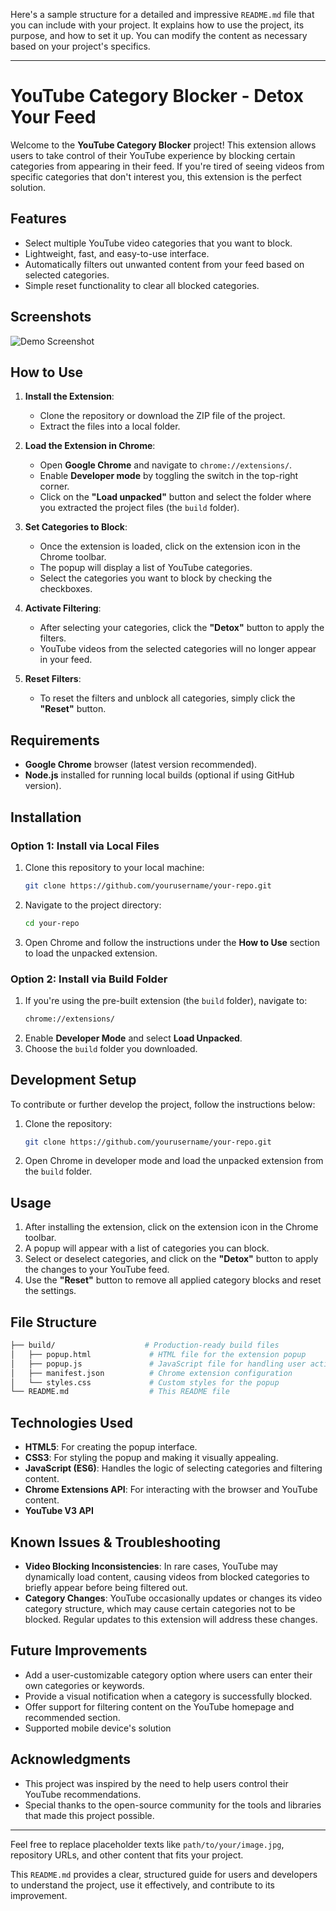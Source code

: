 Here's a sample structure for a detailed and impressive `README.md` file that you can include with your project. It explains how to use the project, its purpose, and how to set it up. You can modify the content as necessary based on your project's specifics.

---

# **YouTube Category Blocker - Detox Your Feed**

Welcome to the **YouTube Category Blocker** project! This extension allows users to take control of their YouTube experience by blocking certain categories from appearing in their feed. If you're tired of seeing videos from specific categories that don't interest you, this extension is the perfect solution.

## **Features**

- Select multiple YouTube video categories that you want to block.
- Lightweight, fast, and easy-to-use interface.
- Automatically filters out unwanted content from your feed based on selected categories.
- Simple reset functionality to clear all blocked categories.

## **Screenshots**

![Demo Screenshot]()

## **How to Use**

1. **Install the Extension**:
   - Clone the repository or download the ZIP file of the project.
   - Extract the files into a local folder.

2. **Load the Extension in Chrome**:
   - Open **Google Chrome** and navigate to `chrome://extensions/`.
   - Enable **Developer mode** by toggling the switch in the top-right corner.
   - Click on the **"Load unpacked"** button and select the folder where you extracted the project files (the `build` folder).

3. **Set Categories to Block**:
   - Once the extension is loaded, click on the extension icon in the Chrome toolbar.
   - The popup will display a list of YouTube categories.
   - Select the categories you want to block by checking the checkboxes.

4. **Activate Filtering**:
   - After selecting your categories, click the **"Detox"** button to apply the filters.
   - YouTube videos from the selected categories will no longer appear in your feed.

5. **Reset Filters**:
   - To reset the filters and unblock all categories, simply click the **"Reset"** button.

## **Requirements**

- **Google Chrome** browser (latest version recommended).
- **Node.js** installed for running local builds (optional if using GitHub version).

## **Installation**

### **Option 1: Install via Local Files**
1. Clone this repository to your local machine:
   ```bash
   git clone https://github.com/yourusername/your-repo.git
   ```
2. Navigate to the project directory:
   ```bash
   cd your-repo
   ```
3. Open Chrome and follow the instructions under the **How to Use** section to load the unpacked extension.

### **Option 2: Install via Build Folder**
1. If you're using the pre-built extension (the `build` folder), navigate to:
   ```bash
   chrome://extensions/
   ```
2. Enable **Developer Mode** and select **Load Unpacked**.
3. Choose the `build` folder you downloaded.

## **Development Setup**

To contribute or further develop the project, follow the instructions below:

1. Clone the repository:
   ```bash
   git clone https://github.com/yourusername/your-repo.git
   ```
   

2. Open Chrome in developer mode and load the unpacked extension from the `build` folder.

## **Usage**

1. After installing the extension, click on the extension icon in the Chrome toolbar.
2. A popup will appear with a list of categories you can block.
3. Select or deselect categories, and click on the **"Detox"** button to apply the changes to your YouTube feed.
4. Use the **"Reset"** button to remove all applied category blocks and reset the settings.

## **File Structure**

```bash
├── build/                    # Production-ready build files
│   ├── popup.html             # HTML file for the extension popup
│   ├── popup.js               # JavaScript file for handling user actions
│   ├── manifest.json          # Chrome extension configuration
│   └── styles.css             # Custom styles for the popup
└── README.md                  # This README file
```

## **Technologies Used**

- **HTML5**: For creating the popup interface.
- **CSS3**: For styling the popup and making it visually appealing.
- **JavaScript (ES6)**: Handles the logic of selecting categories and filtering content.
- **Chrome Extensions API**: For interacting with the browser and YouTube content.
- **YouTube V3 API**


## **Known Issues & Troubleshooting**

- **Video Blocking Inconsistencies**: In rare cases, YouTube may dynamically load content, causing videos from blocked categories to briefly appear before being filtered out.
- **Category Changes**: YouTube occasionally updates or changes its video category structure, which may cause certain categories not to be blocked. Regular updates to this extension will address these changes.

## **Future Improvements**

- Add a user-customizable category option where users can enter their own categories or keywords.
- Provide a visual notification when a category is successfully blocked.
- Offer support for filtering content on the YouTube homepage and recommended section.
- Supported mobile device's solution



## **Acknowledgments**

- This project was inspired by the need to help users control their YouTube recommendations.
- Special thanks to the open-source community for the tools and libraries that made this project possible.

---

Feel free to replace placeholder texts like `path/to/your/image.jpg`, repository URLs, and other content that fits your project.

This `README.md` provides a clear, structured guide for users and developers to understand the project, use it effectively, and contribute to its improvement.
